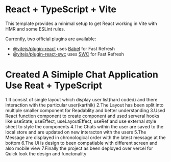 # React + TypeScript + Vite

This template provides a minimal setup to get React working in Vite with HMR and some ESLint rules.

Currently, two official plugins are available:

- [@vitejs/plugin-react](https://github.com/vitejs/vite-plugin-react/blob/main/packages/plugin-react/README.md) uses [Babel](https://babeljs.io/) for Fast Refresh
- [@vitejs/plugin-react-swc](https://github.com/vitejs/vite-plugin-react-swc) uses [SWC](https://swc.rs/) for Fast Refresh

# Created A Simiple Chat Application Use Reat + TypeScript
1.It consist of single layout which display user list(hard coded) and there interaction with the particular user(karthik)
2.The Layout has been split into multiple smaller component for Readablity and better understanding 
3.Used React function component to create component and used serveral hooks like useState, useEffect, useLayoutEffect, useRef and use external style sheet to style the components
4.The Chats within the user are saved to the local store and are updated on new interacton with the users
5.The Message are displayed in chronological order with the latest message at the bottom
6.The Ui is design to been compatiable with different screen and also mobile view
7.Finally the project as been deployed over vercel for Quick look the design and functonality
 

